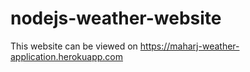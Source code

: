 # nodejs-weather-website

This website can be viewed on https://maharj-weather-application.herokuapp.com
